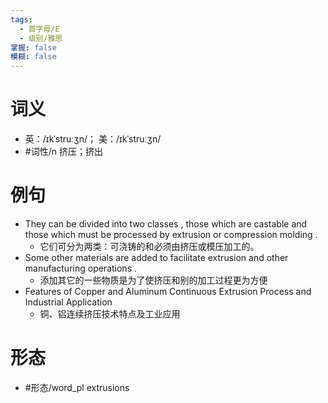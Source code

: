 ```yaml
---
tags:
  - 首字母/E
  - 级别/雅思
掌握: false
模糊: false
---
```

# 词义
- 英：/ɪkˈstruːʒn/； 美：/ɪkˈstruːʒn/
- #词性/n  挤压；挤出
# 例句
- They can be divided into two classes , those which are castable and those which must be processed by extrusion or compression molding .
	- 它们可分为两类：可浇铸的和必须由挤压或模压加工的。
- Some other materials are added to facilitate extrusion and other manufacturing operations .
	- 添加其它的一些物质是为了使挤压和别的加工过程更为方便
- Features of Copper and Aluminum Continuous Extrusion Process and Industrial Application
	- 铜、铝连续挤压技术特点及工业应用
# 形态
- #形态/word_pl extrusions
